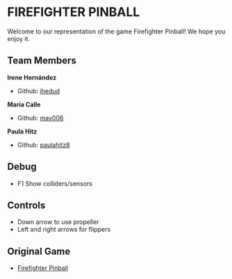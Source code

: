 # FIREFIGHTER PINBALL
 
Welcome to our representation of the game Firefighter Pinball! We hope you enjoy it. 

## Team Members

**Irene Hernández**
* Github: [ihedud](https://github.com/ihedud)

**María Calle**
* Github: [mav006](https://github.com/mav006)

**Paula Hitz**
* Github: [paulahitz8](https://github.com/paulahitz8)

## Debug

- F1 Show colliders/sensors

## Controls

- Down arrow to use propeller
- Left and right arrows for flippers

## Original Game

- [Firefighter Pinball](https://www.classicgame.com/game/Firefighter+Pinball)
